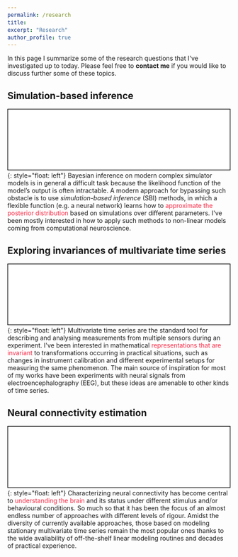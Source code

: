 ```yaml
---
permalink: /research
title: 
excerpt: "Research"
author_profile: true
---
```


In this page I summarize some of the research questions that I've investigated 
up to today. Please feel free to **contact me** if you would like to discuss 
further some of these topics.

## Simulation-based inference
![image](/images/research_sbi.svg){: style="float: left"}
Bayesian inference on modern complex simulator models is in general a difficult 
task because the likelihood function of the model’s output is often intractable. 
A modern approach for bypassing such obstacle is to use *simulation-based inference* (SBI)
methods, in which a flexible function (e.g. a neural network) learns how to 
<span style="color:#fa2743">approximate the posterior distribution</span> based on simulations over different parameters. I've been mostly interested in how to apply such methods to non-linear models coming from computational neuroscience.

## Exploring invariances of multivariate time series
![image](/images/research_phd.svg){: style="float: left"}
Multivariate time series are the standard tool for describing and analysing 
measurements from multiple sensors during an experiment. I've been interested in
mathematical <span style="color:#fa2743">representations that are invariant</span> to transformations occurring in practical situations, such as changes in instrument calibration and different experimental
setups for measuring the same phenomenon. The main source of inspiration for most 
of my works have been experiments with neural signals from electroencephalography 
(EEG), but these ideas are amenable to other kinds of time series.

## Neural connectivity estimation
![image](/images/research_pdc.svg){: style="float: left"}
Characterizing neural connectivity has become central to <span style="color:#fa2743">understanding the brain</span>
and its status under different stimulus and/or behavioural conditions. So much 
so that it has been the focus of an almost endless number of approaches with 
different levels of rigour. Amidst the diversity of currently available
approaches, those based on modeling stationary multivariate time series remain 
the most popular ones thanks to the wide avaliability of off-the-shelf linear
modeling routines and decades of practical experience.
